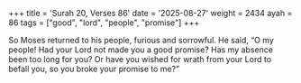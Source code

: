 +++
title = 'Surah 20, Verses 86'
date = '2025-08-27'
weight = 2434
ayah = 86
tags = ["good", "lord", "people", "promise"]
+++

So Moses returned to his people, furious and sorrowful. He said, “O my people! Had your Lord not made you a good promise? Has my absence been too long for you? Or have you wished for wrath from your Lord to befall you, so you broke your promise to me?” 